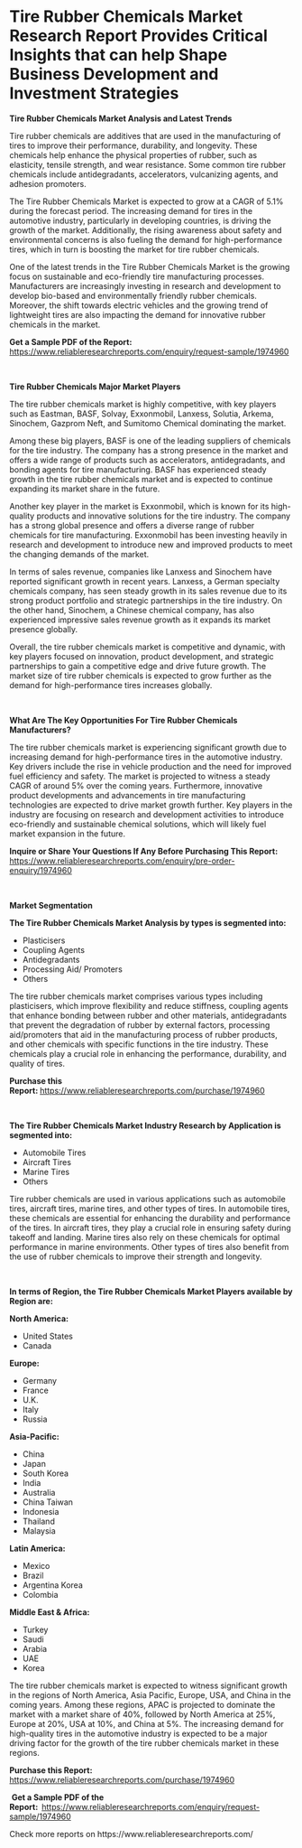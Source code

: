 <p><h1>Tire Rubber Chemicals Market Research Report Provides Critical Insights that can help Shape Business Development and Investment Strategies</h1></p><p><strong>Tire Rubber Chemicals Market Analysis and Latest Trends</strong></p>
<p><p>Tire rubber chemicals are additives that are used in the manufacturing of tires to improve their performance, durability, and longevity. These chemicals help enhance the physical properties of rubber, such as elasticity, tensile strength, and wear resistance. Some common tire rubber chemicals include antidegradants, accelerators, vulcanizing agents, and adhesion promoters.</p><p>The Tire Rubber Chemicals Market is expected to grow at a CAGR of 5.1% during the forecast period. The increasing demand for tires in the automotive industry, particularly in developing countries, is driving the growth of the market. Additionally, the rising awareness about safety and environmental concerns is also fueling the demand for high-performance tires, which in turn is boosting the market for tire rubber chemicals.</p><p>One of the latest trends in the Tire Rubber Chemicals Market is the growing focus on sustainable and eco-friendly tire manufacturing processes. Manufacturers are increasingly investing in research and development to develop bio-based and environmentally friendly rubber chemicals. Moreover, the shift towards electric vehicles and the growing trend of lightweight tires are also impacting the demand for innovative rubber chemicals in the market.</p></p>
<p><strong>Get a Sample PDF of the Report:&nbsp;</strong> <a href="https://www.reliableresearchreports.com/enquiry/request-sample/1974960">https://www.reliableresearchreports.com/enquiry/request-sample/1974960</a></p>
<p>&nbsp;</p>
<p><strong>Tire Rubber Chemicals Major Market Players</strong></p>
<p><p>The tire rubber chemicals market is highly competitive, with key players such as Eastman, BASF, Solvay, Exxonmobil, Lanxess, Solutia, Arkema, Sinochem, Gazprom Neft, and Sumitomo Chemical dominating the market. </p><p>Among these big players, BASF is one of the leading suppliers of chemicals for the tire industry. The company has a strong presence in the market and offers a wide range of products such as accelerators, antidegradants, and bonding agents for tire manufacturing. BASF has experienced steady growth in the tire rubber chemicals market and is expected to continue expanding its market share in the future.</p><p>Another key player in the market is Exxonmobil, which is known for its high-quality products and innovative solutions for the tire industry. The company has a strong global presence and offers a diverse range of rubber chemicals for tire manufacturing. Exxonmobil has been investing heavily in research and development to introduce new and improved products to meet the changing demands of the market.</p><p>In terms of sales revenue, companies like Lanxess and Sinochem have reported significant growth in recent years. Lanxess, a German specialty chemicals company, has seen steady growth in its sales revenue due to its strong product portfolio and strategic partnerships in the tire industry. On the other hand, Sinochem, a Chinese chemical company, has also experienced impressive sales revenue growth as it expands its market presence globally.</p><p>Overall, the tire rubber chemicals market is competitive and dynamic, with key players focused on innovation, product development, and strategic partnerships to gain a competitive edge and drive future growth. The market size of tire rubber chemicals is expected to grow further as the demand for high-performance tires increases globally.</p></p>
<p>&nbsp;</p>
<p><strong>What Are The Key Opportunities For Tire Rubber Chemicals Manufacturers?</strong></p>
<p><p>The tire rubber chemicals market is experiencing significant growth due to increasing demand for high-performance tires in the automotive industry. Key drivers include the rise in vehicle production and the need for improved fuel efficiency and safety. The market is projected to witness a steady CAGR of around 5% over the coming years. Furthermore, innovative product developments and advancements in tire manufacturing technologies are expected to drive market growth further. Key players in the industry are focusing on research and development activities to introduce eco-friendly and sustainable chemical solutions, which will likely fuel market expansion in the future.</p></p>
<p><strong>Inquire or Share Your Questions If Any Before Purchasing This Report:</strong> <a href="https://www.reliableresearchreports.com/enquiry/pre-order-enquiry/1974960">https://www.reliableresearchreports.com/enquiry/pre-order-enquiry/1974960</a></p>
<p>&nbsp;</p>
<p><strong>Market Segmentation</strong></p>
<p><strong>The Tire Rubber Chemicals Market Analysis by types is segmented into:</strong></p>
<p><ul><li>Plasticisers</li><li>Coupling Agents</li><li>Antidegradants</li><li>Processing Aid/ Promoters</li><li>Others</li></ul></p>
<p><p>The tire rubber chemicals market comprises various types including plasticisers, which improve flexibility and reduce stiffness, coupling agents that enhance bonding between rubber and other materials, antidegradants that prevent the degradation of rubber by external factors, processing aid/promoters that aid in the manufacturing process of rubber products, and other chemicals with specific functions in the tire industry. These chemicals play a crucial role in enhancing the performance, durability, and quality of tires.</p></p>
<p><strong>Purchase this Report:&nbsp;</strong><a href="https://www.reliableresearchreports.com/purchase/1974960">https://www.reliableresearchreports.com/purchase/1974960</a></p>
<p>&nbsp;</p>
<p><strong>The Tire Rubber Chemicals Market Industry Research by Application is segmented into:</strong></p>
<p><ul><li>Automobile Tires</li><li>Aircraft Tires</li><li>Marine Tires</li><li>Others</li></ul></p>
<p><p>Tire rubber chemicals are used in various applications such as automobile tires, aircraft tires, marine tires, and other types of tires. In automobile tires, these chemicals are essential for enhancing the durability and performance of the tires. In aircraft tires, they play a crucial role in ensuring safety during takeoff and landing. Marine tires also rely on these chemicals for optimal performance in marine environments. Other types of tires also benefit from the use of rubber chemicals to improve their strength and longevity.</p></p>
<p>&nbsp;</p>
<p><strong>In terms of Region, the Tire Rubber Chemicals Market Players available by Region are:</strong></p>
<p>
    <p> <strong> North America: </strong>
        <ul>
            <li>United States</li>
            <li>Canada</li>
        </ul>
        </p> 
    <p> <strong> Europe: </strong>
        <ul>
            <li>Germany</li>
            <li>France</li>
            <li>U.K.</li>
            <li>Italy</li>
            <li>Russia</li>
        </ul>
        </p> 
    <p> <strong> Asia-Pacific: </strong>
        <ul>
            <li>China</li>
            <li>Japan</li>
            <li>South Korea</li>
            <li>India</li>
            <li>Australia</li>
            <li>China Taiwan</li>
            <li>Indonesia</li>
            <li>Thailand</li>
            <li>Malaysia</li>
        </ul>
        </p> 
    <p> <strong> Latin America: </strong>
        <ul>
            <li>Mexico</li>
            <li>Brazil</li>
            <li>Argentina Korea</li>
            <li>Colombia</li>
        </ul>
        </p> 
    <p> <strong> Middle East & Africa: </strong>
        <ul>
            <li>Turkey</li>
            <li>Saudi</li>
            <li>Arabia</li>
            <li>UAE</li>
            <li>Korea</li>
        </ul>
    </p>
    </p>
<p><p>The tire rubber chemicals market is expected to witness significant growth in the regions of North America, Asia Pacific, Europe, USA, and China in the coming years. Among these regions, APAC is projected to dominate the market with a market share of 40%, followed by North America at 25%, Europe at 20%, USA at 10%, and China at 5%. The increasing demand for high-quality tires in the automotive industry is expected to be a major driving factor for the growth of the tire rubber chemicals market in these regions.</p></p>
<p><strong>Purchase this Report: </strong><a href="https://www.reliableresearchreports.com/purchase/1974960">https://www.reliableresearchreports.com/purchase/1974960</a></p>
<p>&nbsp;<strong>Get a Sample PDF of the Report:&nbsp;&nbsp;</strong><a href="https://www.reliableresearchreports.com/enquiry/request-sample/1974960">https://www.reliableresearchreports.com/enquiry/request-sample/1974960</a></p>
<p><strong></strong></p>
<p>Check more reports on https://www.reliableresearchreports.com/</p>